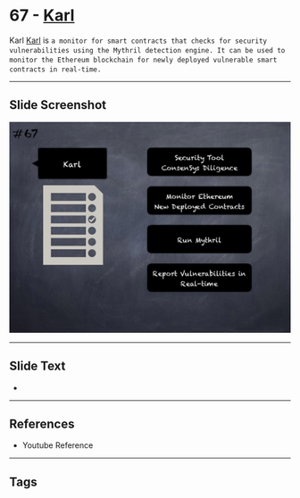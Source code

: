 
# 67 - [Karl](./Karl.md)

Karl [Karl](https://github.com/cleanunicorn/karl) is `a monitor for smart contracts that checks for security vulnerabilities using the Mythril detection engine. It can be used to monitor the Ethereum blockchain for newly deployed vulnerable smart contracts in real-time.` 




___
## Slide Screenshot
![067.png](../../images/6.%20Audit%20Techniques%20and%20Tools%20101/067.png)
___
## Slide Text
- 
___
## References
- Youtube Reference
___
## Tags
